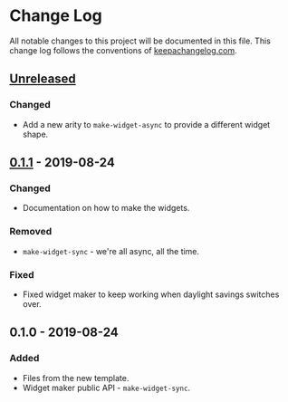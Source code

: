 # Change Log
All notable changes to this project will be documented in this file. This change log follows the conventions of [keepachangelog.com](http://keepachangelog.com/).

## [Unreleased]
### Changed
- Add a new arity to `make-widget-async` to provide a different widget shape.

## [0.1.1] - 2019-08-24
### Changed
- Documentation on how to make the widgets.

### Removed
- `make-widget-sync` - we're all async, all the time.

### Fixed
- Fixed widget maker to keep working when daylight savings switches over.

## 0.1.0 - 2019-08-24
### Added
- Files from the new template.
- Widget maker public API - `make-widget-sync`.

[Unreleased]: https://github.com/your-name/scheme-lang-clojure-implementation/compare/0.1.1...HEAD
[0.1.1]: https://github.com/your-name/scheme-lang-clojure-implementation/compare/0.1.0...0.1.1
